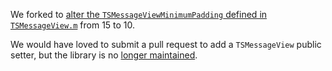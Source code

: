 We forked to [alter the `TSMessageViewMinimumPadding` defined in `TSMessageView.m`](https://github.com/DoSomething/TSMessages/commit/5239c476868e624773786eab53400c1d4ed7a28d) from 15 to 10.

We would have loved to submit a pull request to add a `TSMessageView` public setter, but the library is no [longer maintained](https://github.com/KrauseFx/TSMessages/issues/242#issuecomment-124194456).
